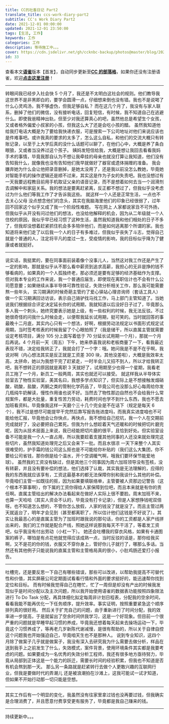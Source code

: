 ```yaml
---
title: CC的社畜日记 Part2
translate_title: ccs-work-diary-part2
subtitle: CC's Work Diary Part2
date: 2021-12-01 00:00:00
updated: 2021-12-01 23:50:00
tags: [生活, 工作]
keywords: 工作
categories: 工作
description: 等待施工中。。。
cover: https://cdn.jsdelivr.net/gh/ccknbc-backup/photos@master/blog/2021-12-01~22-10-37.webp
id: 33
---
```


查看本文[**语雀**](https://www.yuque.com/ccknbc/blog/33)版本【首发】，自动同步更新至[**CC 的部落格**](https://blog.ccknbc.cc/posts/ccs-work-diary-part2)，如果你还没有注册语雀，欢迎[**点击这里注册**]()！

---

转眼间我已经步入社会快 5 个月了，我还是不太明白这社会的规则。他们教导我这世界不是非黑即白的，要学会圆滑一点，仔细想来倒也没有错。我也不是说喝了什么心灵鸡汤，我不够虚伪，但我足够自私？
而在这几个月了，我没有与家人联系，删掉了他们的微信，没有接听电话，回复短信，有时候，我不知道自己在逃避什么。即使我爸精神出轨，但至少对我还算真心的吧，虽然他总是希望生个女孩，又或者格外偏爱小叔家的小孩，但我这么大了还是会吃小孩的醋。
虽然我知道他给我打电话大概是为了要给我快递衣服，可是搜索一下公司地址对他们来说应该也是件难事吧。或许我真的要求的太多了，怎么这么自私，和他们的交流大概只有转账记录，以至于上大学后真的没什么话题可以聊了，在他们心中，大概是养了条白眼狼，又或者当没养过这个孩子。
姨妈发短信给我，大概是想让我回去看看我妈手术的事情，毕竟我那自认为不想让我牵挂的母亲也就没打算让我知道，他们没有告知我什么，就像我也没有告知他们我早就做好了器官或遗体捐赠的准备。
我会嫌弃她为什么会让他把录音删掉，是她太没用了，还是我以前没怎么教她，毕竟她对智能手机的操作逻辑还是顺不过来，其实这是作为子女的失责吧。我也没想过有一天我要远程教目前用手机取证父亲的语音记录，而不是想着如何去当一个润滑剂去调解中和家庭关系。我的想法是要离赶紧离，反正都不想过了，但我似乎没考虑过为什么他们等我工作了才告诉我这些。
就这样一个人还是正常生活，一点也不去关心父母 没点想念他们的念头，其实在我脑海里他们的印象已经很弱了，过年回不回家这个似乎又成了我一个阶段性难题。
写在网上 人家都说家丑不可外扬，但我似乎从开没有问过他们的想法，也没给他解释的机会，因为从二年级就一个人住校的原因，我似乎早已经习惯了这种生活，虽然我知道我和他们相处的日子不多了，但我却没想着赶紧抓住机会多多陪伴他们，而是如何逃离那个所谓的家。我也知道将来他们走了以后我一个人的日子有多难过，但我似乎丧失了斗志，觉得自己就是个普通的人，注定将平凡的度过一生，受疫情的影响，我的目标似乎降为了健康或者就挺好。

---

说实话，我挺累的，要在同事面前装着像个没事儿人，当然这对我工作还是产生了一定的影响，那就是似乎从不那么看中薪资到追求高薪，我担心的无非是挣的钱不够看病的，如果真的一个人孤独终老，那必须还是要有足够的经济基础作为支撑。但对我本专业的工作来说，我一个普通应届生，即使现在离职估计也不会有什么公司愿意要；如果继续从事半导体可靠性验证，失效分析相关工作，那么我可能需要熬一些年头，
实习期满的时候奇葩主管约了爱心驿站心理咨询师（套话工具人）做一个实习期满回访访谈，表示自己骑驴找马找工作，马上部门主管知道了。当她说我们根据综合评定决定延长你的试用期，我就知道以后没好日子过了，毕竟那么多人我一个刺头，她终究要表示她是上级，有一些权利的时候，我无法反驳。不过她很奇怪的问我什么时候会走，以便帮我延长试用期，挺可笑的。当时就回答的事最晚十二月底，其实内心只有一个想法，好啊，根据劳动法规定以书面形式规定试用期，当时签考核表的时候我留了个心眼拍照了（我是储干，所以直属主管就需要设定考核项目，满分 105 分上面写着低于 70 分延长试用期一个月），那就一个月后再说。4 个月前一天（周五）下午，她来恭喜我说和老板商量了一下，看我最近表现不错，决定给我转正了，我就会打了一个字：哦。她问我是不是不在乎啊，我说对啊（内心想法其实是反正就是工资差 300 块，其他没差啦），大概是我效率太高，太拼命，她以为我想干完了赶紧走，一时半会儿又招不到人，所以才给我转正吧，我不想转正的原因就是离职 3 天就好了，试用期至少也得一个星期，我看老员工拖了一个月，新员工一般两周，其实也就还可以接受。
就这样我从半导体实验室去了物性实验室，美其名曰，我想多学点知识了，但实际上是不想接触发烟硝酸，硫酸，盐酸，丙酮之类的管制化学药品了，毕竟公司也没那么好心每周给你发几瓶纯牛奶解读，慢性作用谁也说不好。当然去了物性那边自然也不会给我什么常规案件，都是大批量，重复性苦力劳动，耗费时间也学不到什么东西，我也不愿去加班看资料。毕竟像我这样一天磨个三十几个完全是不在话下（规定是每天 6 个），我不过是想尽可能提早干完然后靠写报告拖进度吗，而我真实进度咱也不可能给他汇报，毕竟他会让你快点，再快点，我不想给自己挖坑，我一个人在交期前完成就好了，没必要把自己累死。但我为什么想趁着天气还暖和的时候把切片磨完呢，因为从技术层面上来说，我已经能把切片磨的很平，且恰到好处。但实验室设备不可能是我一个人一直占用，所以我要趁着支援其他同事的人还没来就处理完这些切片，虽然我知道处理完之后又会来下一批。而且水很凉 一天下来整个人其实很难受的，护手霜的钱公司这么抠也是不可能给你补贴的（我们这么大集团，你不要给公司省钱，那你倒是给个温水，开个空调暖气啊，哦我们要环保节能爱地球）。
虽然我的工资没有缺过，但是其他三个同事因为周六加班领导没有签核，没有转薪，并且没有要补偿的想法，他们选择了认栽，其实我是无法理解的，应得的我的东西我就应该享有，工资这最基本的都无法保障你别和我谈什么其他的补偿。毕竟咱们主管一如既往的抠，因为如果要填联络单，主管要被人资那边记警告（这个根本不算事啊），你下属的工资你得给人家保障到位吧，而且本来就是有你的责任啊。直属主管给出的解决办法看起来在做好人实际上很不要脸。周末加班不来，也算一天哈哈（其实人资会不认的，毕竟没有打卡记录），但是人家想挣钱呢双倍呀。也不知道怎么想的，不管你怎么放假，人家的钱没了就是没了。而且主管过两天就返台了，明年才会见到（甚至都离职了，所以估计他们这钱是不好说了）。其实让我最恶心的是直属主管为了加班时跟我说的那句话，你的工资都是人家产线拼出来的，我们的工作就是配合产线，照她这样说那我每天不干活了，等着发工资吧，似乎我没有付出劳动（小杠一下）。
她还会吐槽我的穿衣风格，如果有卡通图案的裤子，哪怕是有点花他就觉得应该成熟一点，当时反驳的话是，那你给我买啊，又不是花的你的钱，衣服又不穿你身上，管好你儿子就行了，哪那么多话。当然还有其他例子只能说我的直属主管和主管格局真的很小，小肚鸡肠还爱打小报告。

---

吐槽完，还是要反思一下自己有哪些错误，那些可以改进，以帮助我提高不可替代性和价值，其实屏蔽公司定期面试看看行情和外面的要求挺好的，能迅速帮你找到定位和目标。
而有时候我觉得自己在瞎忙，忙了一周但是却没有产出的时候我发现似乎是时间分配以及主次问题，所以我开始使用语雀的数据表功能按照四象限法进行 To Do Task 分配，再具体细化拟定每周非计划日程表，分配我的空余时间，看看我能不能再优化一下任务顺序，提升效率。事实证明，按照重要紧急这个顺序排列真的很好用。
然后关于扩充自己的问题，由于重新进行了时间分配，我的效率进一步提高，于是就留出了空余时间供我学习，这是一个好现象。但目前一个很严重的问题就是早睡早起习惯的养成，毕竟我还想着每天起来去操场运动一下，毕竟这个习惯养成了，等再老几岁新陈代谢减慢，是很有帮助的，所以关于自律自控这个问题我也开始强迫自己，毕竟咱天生也不是那种人。
说到专业知识，这四个月除了做案子几乎就是做案子，我没有深入去研究我为什么需要去做分析，样品在送到我手上之前发生了什么，失效模式，案件背景，使用环境条件其实都是我要考虑的问题。如果要成为一名优秀的失效分析工程师，我还有很多地方亟待努力，毕竟从局部到正体这是一个能力的跃迁，需要长时间的经验积累，但我也不知道是否有机会熬到那一天。
那么另一条路就是赶紧转行去做个人更敢兴趣的互联网行业，但我是要做时代的弄潮儿 还是被浪潮拍在沙滩上，这我可能试一试才知道，但如果不开始行动那一切只能是空想。

---

其实工作后有一个明显的变化，我虽然没有往家里拿过钱也没再要过钱，但我确实是合理消费了，并且愿意付费享受更有服务了，毕竟都是我自己赚来的钱。

---

持续更新中。。。
